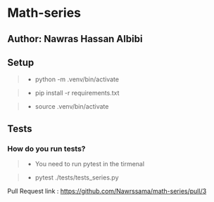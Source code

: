 # Math-series

## Author: Nawras Hassan Albibi

## Setup

> - python -m .venv/bin/activate

> - pip install -r requirements.txt

> - source .venv/bin/activate

## Tests

### How do you run tests?

> - You need to run pytest in the tirmenal


> - pytest ./tests/tests_series.py 


Pull Request link :  https://github.com/Nawrssama/math-series/pull/3

